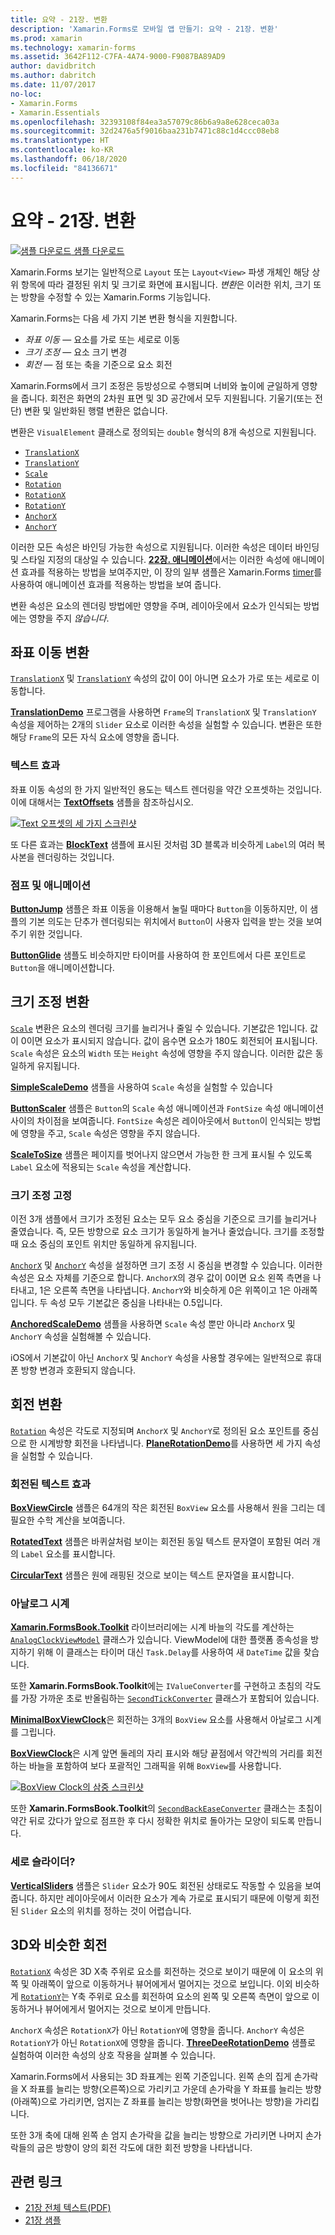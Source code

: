 ```yaml
---
title: 요약 - 21장. 변환
description: 'Xamarin.Forms로 모바일 앱 만들기: 요약 - 21장. 변환'
ms.prod: xamarin
ms.technology: xamarin-forms
ms.assetid: 3642F112-C7FA-4A74-9000-F9087BA89AD9
author: davidbritch
ms.author: dabritch
ms.date: 11/07/2017
no-loc:
- Xamarin.Forms
- Xamarin.Essentials
ms.openlocfilehash: 32393108f84ea3a57079c86b6a9a8e628ceca03a
ms.sourcegitcommit: 32d2476a5f9016baa231b7471c88c1d4ccc08eb8
ms.translationtype: HT
ms.contentlocale: ko-KR
ms.lasthandoff: 06/18/2020
ms.locfileid: "84136671"
---
```

# <a name="summary-of-chapter-21-transforms"></a>요약 - 21장. 변환

[![샘플 다운로드](~/media/shared/download.png) 샘플 다운로드](https://github.com/xamarin/xamarin-forms-book-samples/tree/master/Chapter21)

Xamarin.Forms 보기는 일반적으로 `Layout` 또는 `Layout<View>` 파생 개체인 해당 상위 항목에 따라 결정된 위치 및 크기로 화면에 표시됩니다. *변환*은 이러한 위치, 크기 또는 방향을 수정할 수 있는 Xamarin.Forms 기능입니다.

Xamarin.Forms는 다음 세 가지 기본 변환 형식을 지원합니다.

- *좌표 이동* &mdash; 요소를 가로 또는 세로로 이동
- *크기 조정* &mdash; 요소 크기 변경
- *회전* &mdash; 점 또는 축을 기준으로 요소 회전

Xamarin.Forms에서 크기 조정은 등방성으로 수행되며 너비와 높이에 균일하게 영향을 줍니다. 회전은 화면의 2차원 표면 및 3D 공간에서 모두 지원됩니다. 기울기(또는 전단) 변환 및 일반화된 행렬 변환은 없습니다.

변환은 `VisualElement` 클래스로 정의되는 `double` 형식의 8개 속성으로 지원됩니다.

- [`TranslationX`](xref:Xamarin.Forms.VisualElement.TranslationX)
- [`TranslationY`](xref:Xamarin.Forms.VisualElement.TranslationY)
- [`Scale`](xref:Xamarin.Forms.VisualElement.Scale)
- [`Rotation`](xref:Xamarin.Forms.VisualElement.Rotation)
- [`RotationX`](xref:Xamarin.Forms.VisualElement.RotationX)
- [`RotationY`](xref:Xamarin.Forms.VisualElement.RotationY)
- [`AnchorX`](xref:Xamarin.Forms.VisualElement.AnchorX)
- [`AnchorY`](xref:Xamarin.Forms.VisualElement.AnchorY)

이러한 모든 속성은 바인딩 가능한 속성으로 지원됩니다. 이러한 속성은 데이터 바인딩 및 스타일 지정의 대상일 수 있습니다. [**22장. 애니메이션**](~/xamarin-forms/creating-mobile-apps-xamarin-forms/summaries/chapter22.md)에서는 이러한 속성에 애니메이션 효과를 적용하는 방법을 보여주지만, 이 장의 일부 샘플은 Xamarin.Forms [timer](~/xamarin-forms/platform/device.md#devicestarttimer)를 사용하여 애니메이션 효과를 적용하는 방법을 보여 줍니다.

변환 속성은 요소의 렌더링 방법에만 영향을 주며, 레이아웃에서 요소가 인식되는 방법에는 영향을 주지 *않습니다*.

## <a name="the-translation-transform"></a>좌표 이동 변환

[`TranslationX`](xref:Xamarin.Forms.VisualElement.TranslationX) 및 [`TranslationY`](xref:Xamarin.Forms.VisualElement.TranslationY) 속성의 값이 0이 아니면 요소가 가로 또는 세로로 이동합니다.

[**TranslationDemo**](https://github.com/xamarin/xamarin-forms-book-samples/tree/master/Chapter21/TranslationDemo) 프로그램을 사용하면 `Frame`의 `TranslationX` 및 `TranslationY` 속성을 제어하는 2개의 `Slider` 요소로 이러한 속성을 실험할 수 있습니다. 변환은 또한 해당 `Frame`의 모든 자식 요소에 영향을 줍니다.

### <a name="text-effects"></a>텍스트 효과

좌표 이동 속성의 한 가지 일반적인 용도는 텍스트 렌더링을 약간 오프셋하는 것입니다. 이에 대해서는 [**TextOffsets**](https://github.com/xamarin/xamarin-forms-book-samples/tree/master/Chapter21/TextOffsets) 샘플을 참조하십시오.

[![Text 오프셋의 세 가지 스크린샷](images/ch21fg03-small.png "텍스트 오프셋")](images/ch21fg03-large.png#lightbox "텍스트 오프셋")

또 다른 효과는 [**BlockText**](https://github.com/xamarin/xamarin-forms-book-samples/tree/master/Chapter21/BlockText) 샘플에 표시된 것처럼 3D 블록과 비슷하게 `Label`의 여러 복사본을 렌더링하는 것입니다.

### <a name="jumps-and-animations"></a>점프 및 애니메이션

[**ButtonJump**](https://github.com/xamarin/xamarin-forms-book-samples/tree/master/Chapter21/ButtonJump) 샘플은 좌표 이동을 이용해서 눌릴 때마다 `Button`을 이동하지만, 이 샘플의 기본 의도는 단추가 렌더링되는 위치에서 `Button`이 사용자 입력을 받는 것을 보여주기 위한 것입니다.

[**ButtonGlide**](https://github.com/xamarin/xamarin-forms-book-samples/tree/master/Chapter21/ButtonGlide) 샘플도 비슷하지만 타이머를 사용하여 한 포인트에서 다른 포인트로 `Button`을 애니메이션합니다.

## <a name="the-scale-transform"></a>크기 조정 변환

[`Scale`](xref:Xamarin.Forms.VisualElement.Scale) 변환은 요소의 렌더링 크기를 늘리거나 줄일 수 있습니다. 기본값은 1입니다. 값이 0이면 요소가 표시되지 않습니다. 값이 음수면 요소가 180도 회전되어 표시됩니다. `Scale` 속성은 요소의 `Width` 또는 `Height` 속성에 영향을 주지 않습니다. 이러한 값은 동일하게 유지됩니다.

[**SimpleScaleDemo**](https://github.com/xamarin/xamarin-forms-book-samples/tree/master/Chapter21/SimpleScaleDemo) 샘플을 사용하여 `Scale` 속성을 실험할 수 있습니다

[**ButtonScaler**](https://github.com/xamarin/xamarin-forms-book-samples/tree/master/Chapter21/ButtonScaler) 샘플은 `Button`의 `Scale` 속성 애니메이션과 `FontSize` 속성 애니메이션 사이의 차이점을 보여줍니다. `FontSize` 속성은 레이아웃에서 `Button`이 인식되는 방법에 영향을 주고, `Scale` 속성은 영향을 주지 않습니다.

[**ScaleToSize**](https://github.com/xamarin/xamarin-forms-book-samples/tree/master/Chapter21/ScaleToSize) 샘플은 페이지를 벗어나지 않으면서 가능한 한 크게 표시될 수 있도록 `Label` 요소에 적용되는 `Scale` 속성을 계산합니다.

### <a name="anchoring-the-scale"></a>크기 조정 고정

이전 3개 샘플에서 크기가 조정된 요소는 모두 요소 중심을 기준으로 크기를 늘리거나 줄였습니다. 즉, 모든 방향으로 요소 크기가 동일하게 늘거나 줄었습니다. 크기를 조정할 때 요소 중심의 포인트 위치만 동일하게 유지됩니다.

[`AnchorX`](xref:Xamarin.Forms.VisualElement.AnchorX) 및 [`AnchorY`](xref:Xamarin.Forms.VisualElement.AnchorY) 속성을 설정하면 크기 조정 시 중심을 변경할 수 있습니다. 이러한 속성은 요소 자체를 기준으로 합니다. `AnchorX`의 경우 값이 0이면 요소 왼쪽 측면을 나타내고, 1은 오른쪽 측면을 나타냅니다. `AnchorY`와 비슷하게 0은 위쪽이고 1은 아래쪽입니다. 두 속성 모두 기본값은 중심을 나타내는 0.5입니다.

[**AnchoredScaleDemo**](https://github.com/xamarin/xamarin-forms-book-samples/tree/master/Chapter21/AnchoredScaleDemo) 샘플을 사용하면 `Scale` 속성 뿐만 아니라 `AnchorX` 및 `AnchorY` 속성을 실험해볼 수 있습니다.

iOS에서 기본값이 아닌 `AnchorX` 및 `AnchorY` 속성을 사용할 경우에는 일반적으로 휴대폰 방향 변경과 호환되지 않습니다.

## <a name="the-rotation-transform"></a>회전 변환

[`Rotation`](xref:Xamarin.Forms.VisualElement.Rotation) 속성은 각도로 지정되며 `AnchorX` 및 `AnchorY`로 정의된 요소 포인트를 중심으로 한 시계방향 회전을 나타냅니다. [**PlaneRotationDemo**](https://github.com/xamarin/xamarin-forms-book-samples/tree/master/Chapter21/PlaneRotationDemo)를 사용하면 세 가지 속성을 실험할 수 있습니다.

### <a name="rotated-text-effects"></a>회전된 텍스트 효과

[**BoxViewCircle**](https://github.com/xamarin/xamarin-forms-book-samples/tree/master/Chapter21/BoxViewCircle) 샘플은 64개의 작은 회전된 `BoxView` 요소를 사용해서 원을 그리는 데 필요한 수학 계산을 보여줍니다.

[**RotatedText**](https://github.com/xamarin/xamarin-forms-book-samples/tree/master/Chapter21/RotatedText) 샘플은 바퀴살처럼 보이는 회전된 동일 텍스트 문자열이 포함된 여러 개의 `Label` 요소를 표시합니다.

[**CircularText**](https://github.com/xamarin/xamarin-forms-book-samples/tree/master/Chapter21/CircularText) 샘플은 원에 래핑된 것으로 보이는 텍스트 문자열을 표시합니다.

### <a name="an-analog-clock"></a>아날로그 시계

[**Xamarin.FormsBook.Toolkit**](https://github.com/xamarin/xamarin-forms-book-samples/tree/master/Libraries/Xamarin.FormsBook.Toolkit) 라이브러리에는 시계 바늘의 각도를 계산하는 [`AnalogClockViewModel`](https://github.com/xamarin/xamarin-forms-book-samples/blob/master/Libraries/Xamarin.FormsBook.Toolkit/Xamarin.FormsBook.Toolkit/AnalogClockViewModel.cs) 클래스가 있습니다. ViewModel에 대한 플랫폼 종속성을 방지하기 위해 이 클래스는 타이머 대신 `Task.Delay`를 사용하여 새 `DateTime` 값을 찾습니다.

또한 **Xamarin.FormsBook.Toolkit**에는 `IValueConverter`를 구현하고 초침의 각도를 가장 가까운 초로 반올림하는 [`SecondTickConverter`](https://github.com/xamarin/xamarin-forms-book-samples/blob/master/Libraries/Xamarin.FormsBook.Toolkit/Xamarin.FormsBook.Toolkit/SecondTickConverter.cs) 클래스가 포함되어 있습니다.

[**MinimalBoxViewClock**](https://github.com/xamarin/xamarin-forms-book-samples/tree/master/Chapter21/MinimalBoxViewClock)은 회전하는 3개의 `BoxView` 요소를 사용해서 아날로그 시계를 그립니다.

[**BoxViewClock**](https://github.com/xamarin/xamarin-forms-book-samples/tree/master/Chapter21/BoxViewClock)은 시계 앞면 둘레의 자리 표시와 해당 끝점에서 약간씩의 거리를 회전하는 바늘을 포함하여 보다 포괄적인 그래픽을 위해 `BoxView`를 사용합니다.

[![BoxView Clock의 삼중 스크린샷](images/ch21fg17-small.png "아날로그 시계 앞면")](images/ch21fg17-large.png#lightbox "아날로그 시계 앞면")

또한 **Xamarin.FormsBook.Toolkit**의 [`SecondBackEaseConverter`](https://github.com/xamarin/xamarin-forms-book-samples/blob/master/Libraries/Xamarin.FormsBook.Toolkit/Xamarin.FormsBook.Toolkit/SecondBackEaseConverter.cs) 클래스는 초침이 약간 뒤로 갔다가 앞으로 점프한 후 다시 정확한 위치로 돌아가는 모양이 되도록 만듭니다.

### <a name="vertical-sliders"></a>세로 슬라이더?

[**VerticalSliders**](https://github.com/xamarin/xamarin-forms-book-samples/tree/master/Chapter21/VerticalSliders) 샘플은 `Slider` 요소가 90도 회전된 상태로도 작동할 수 있음을 보여줍니다. 하지만 레이아웃에서 이러한 요소가 계속 가로로 표시되기 때문에 이렇게 회전된 `Slider` 요소의 위치를 정하는 것이 어렵습니다.

## <a name="3d-ish-rotations"></a>3D와 비슷한 회전

[`RotationX`](xref:Xamarin.Forms.VisualElement.RotationX) 속성은 3D X축 주위로 요소를 회전하는 것으로 보이기 때문에 이 요소의 위쪽 및 아래쪽이 앞으로 이동하거나 뷰어에게서 멀어지는 것으로 보입니다. 이외 비슷하게 [`RotationY`](xref:Xamarin.Forms.VisualElement.RotationY)는 Y축 주위로 요소를 회전하여 요소의 왼쪽 및 오른쪽 측면이 앞으로 이동하거나 뷰어에게서 멀어지는 것으로 보이게 만듭니다.

`AnchorX` 속성은 `RotationX`가 아닌 `RotationY`에 영향을 줍니다. `AnchorY` 속성은 `RotationY`가 아닌 `RotationX`에 영향을 줍니다. [**ThreeDeeRotationDemo**](https://github.com/xamarin/xamarin-forms-book-samples/tree/master/Chapter21/ThreeDeeRotationDemo) 샘플로 실험하여 이러한 속성의 상호 작용을 살펴볼 수 있습니다.

Xamarin.Forms에서 사용되는 3D 좌표계는 왼쪽 기준입니다. 왼쪽 손의 집게 손가락을 X 좌표를 늘리는 방향(오른쪽)으로 가리키고 가운데 손가락을 Y 좌표를 늘리는 방향(아래쪽)으로 가리키면, 엄지는 Z 좌표를 늘리는 방향(화면을 벗어나는 방향)을 가리킵니다.

또한 3개 축에 대해 왼쪽 손 엄지 손가락을 값을 늘리는 방향으로 가리키면 나머지 손가락들의 굽은 방향이 양의 회전 각도에 대한 회전 방향을 나타냅니다.

## <a name="related-links"></a>관련 링크

- [21장 전체 텍스트(PDF)](https://download.xamarin.com/developer/xamarin-forms-book/XamarinFormsBook-Ch21-Apr2016.pdf)
- [21장 샘플](https://github.com/xamarin/xamarin-forms-book-samples/tree/master/Chapter21)
